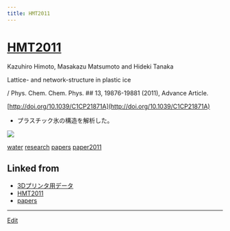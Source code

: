 ```yaml
---
title: HMT2011
---
```

# [HMT2011](/HMT2011)

Kazuhiro Himoto, Masakazu Matsumoto and Hideki Tanaka

Lattice- and network-structure in plastic ice

/ Phys. Chem. Chem. Phys. ## 13, 19876-19881 (2011), Advance Article.

[http://doi.org/10.1039/C1CP21871A](http://doi.org/10.1039/C1CP21871A)


* プラスチック氷の構造を解析した。

![](https://i.gyazo.com/39cf7ec2d5b8203767fd552acae17760.gif)



[water](/water) [research](/research) [papers](/papers) [paper2011](/paper2011)



## Linked from

* [3Dプリンタ用データ](/3Dプリンタ用データ)
* [HMT2011](/HMT2011)
* [papers](/papers)


----
[Edit](https://github.com/vitroid/vitroid.github.io/edit/master/MD/HMT2011.md)

